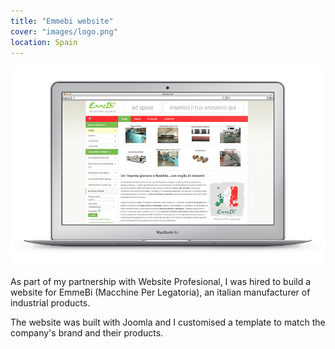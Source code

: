 ```yaml
---
title: "Emmebi website"
cover: "images/logo.png"
location: Spain
---
```


![](./images/1.jpg)

As part of my partnership with Website Profesional, I was hired to build a website for EmmeBi (Macchine Per Legatoria), an italian manufacturer of industrial products.

The website was built with Joomla and I customised a template to match the company's brand and their products.
